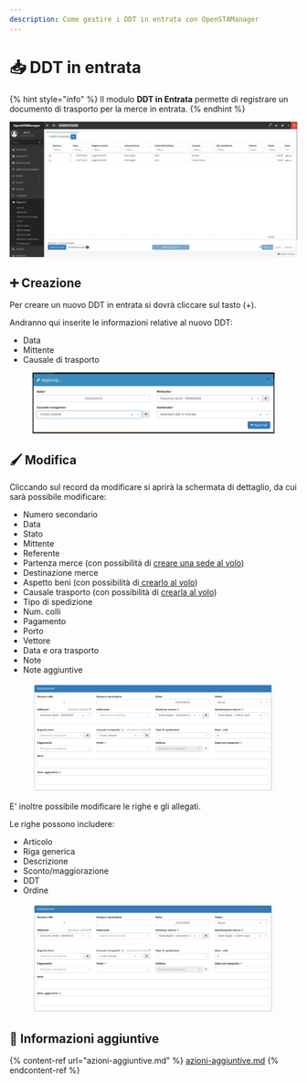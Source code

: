 ```yaml
---
description: Come gestire i DDT in entrata con OpenSTAManager
---
```


# 📥 DDT in entrata

{% hint style="info" %}
Il modulo **DDT in Entrata** permette di registrare un documento di trasporto per la merce in entrata.
{% endhint %}

![](<../../../../.gitbook/assets/image (228).png>)

## ➕ Creazione

Per creare un nuovo DDT in entrata si dovrà cliccare sul tasto (+).

Andranno qui inserite le informazioni relative al nuovo DDT:

* Data
* Mittente
* Causale di trasporto

<figure><img src="../../../../.gitbook/assets/immagine (662).png" alt=""><figcaption></figcaption></figure>

## 🖌️ Modifica

Cliccando sul record da modificare si aprirà la schermata di dettaglio, da cui sarà possibile modificare:

* Numero secondario
* Data
* Stato
* Mittente
* Referente
* Partenza merce (con possibilità di [creare una sede al volo](https://docs.openstamanager.com/modules/attivita/creazione#creazione-di-record-al-volo))
* Destinazione merce
* Aspetto beni (con possibilità di[ crearlo al volo](https://docs.openstamanager.com/modules/attivita/creazione#creazione-di-record-al-volo))
* Causale trasporto (con possibilità di [crearla al volo](https://docs.openstamanager.com/modules/attivita/creazione#creazione-di-record-al-volo))
* Tipo di spedizione
* Num. colli
* Pagamento
* Porto
* Vettore
* Data e ora trasporto
* Note
* Note aggiuntive

<figure><img src="../../../../.gitbook/assets/immagine (232).png" alt=""><figcaption></figcaption></figure>

E' inoltre possibile modificare le righe e gli allegati.

Le righe possono includere:

* Articolo
* Riga generica
* Descrizione
* Sconto/maggiorazione
* DDT
* Ordine

<figure><img src="../../../../.gitbook/assets/immagine (383).png" alt=""><figcaption></figcaption></figure>

## 🔽 Informazioni aggiuntive

{% content-ref url="azioni-aggiuntive.md" %}
[azioni-aggiuntive.md](azioni-aggiuntive.md)
{% endcontent-ref %}

